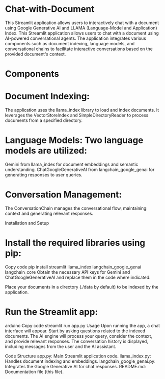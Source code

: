# Chat-with-Document
This Streamlit application allows users to interactively chat with a document using Google Generative AI and LLAMA (Language-Model and Application) Index. This Streamlit application allows users to chat with a document using AI-powered conversational agents. The application integrates various components such as document indexing, language models, and conversational chains to facilitate interactive conversations based on the provided document's context.

# Components
# Document Indexing: 
The application uses the llama_index library to load and index documents. It leverages the VectorStoreIndex and SimpleDirectoryReader to process documents from a specified directory.

# Language Models: Two language models are utilized:

Gemini from llama_index for document embeddings and semantic understanding.
ChatGoogleGenerativeAI from langchain_google_genai for generating responses to user queries.

# Conversation Management: 
The ConversationChain manages the conversational flow, maintaining context and generating relevant responses.

Installation and Setup
# Install the required libraries using pip:

Copy code
pip install streamlit llama_index langchain_google_genai langchain_core
Obtain the necessary API keys for Gemini and ChatGoogleGenerativeAI and replace them in the code where indicated.

Place your documents in a directory (./data by default) to be indexed by the application.

# Run the Streamlit app:

arduino
Copy code
streamlit run app.py
Usage
Upon running the app, a chat interface will appear.
Start by asking questions related to the indexed documents.
The AI engine will process your query, consider the context, and provide relevant responses.
The conversation history is displayed, including messages from the user and the AI assistant.

Code Structure
app.py: Main Streamlit application code.
llama_index.py: Handles document indexing and embeddings.
langchain_google_genai.py: Integrates the Google Generative AI for chat responses.
README.md: Documentation file (this file).

